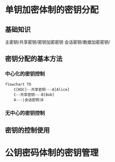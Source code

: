 # 单钥加密体制的密钥分配
## 基础知识
主密钥/共享密钥/密钥加密密钥
会话密钥/数据加密密钥/
## 密钥分配的基本方法
### 中心化的密钥控制
``` mermaid
flowchart TD
    C[KDC]--共享密钥---A[Alice]
    C--共享密钥---B[Bob]
    A---|会话密钥|B
```
### 无中心的密钥控制

## 密钥的控制使用

# 公钥密码体制的密钥管理